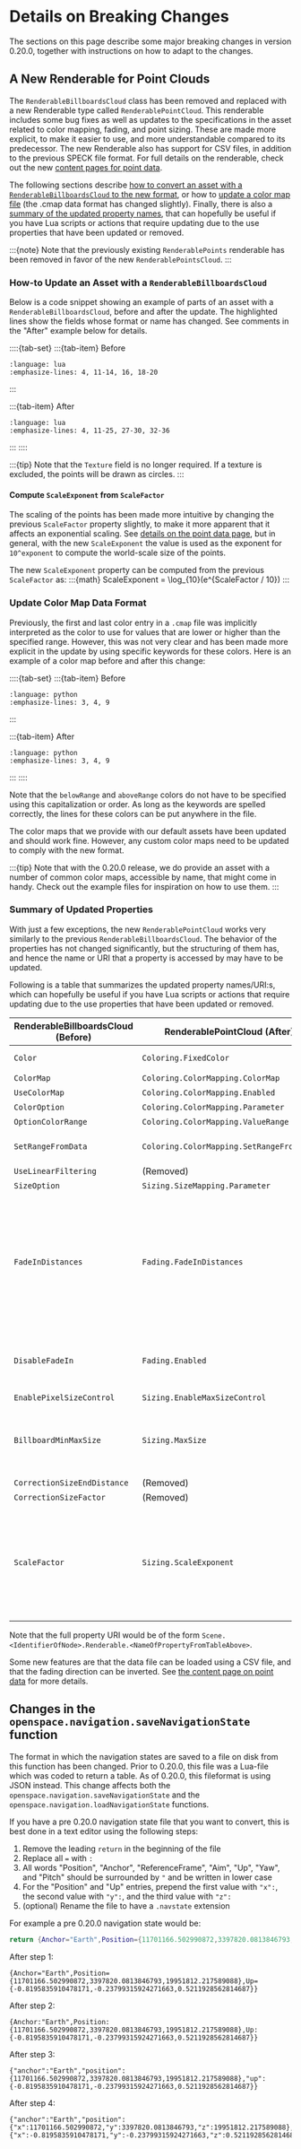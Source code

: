 # Details on Breaking Changes
The sections on this page describe some major breaking changes in version 0.20.0, together with instructions on how to adapt to the changes.

## A New Renderable for Point Clouds
The `RenderableBillboardsCloud` class has been removed and replaced with a new Renderable type called `RenderablePointCloud`. This renderable includes some bug fixes as well as updates to the specifications in the asset related to color mapping, fading, and point sizing. These are made more explicit, to make it easier to use, and more understandable compared to its predecessor. The new Renderable also has support for CSV files, in addition to the previous SPECK file format. For full details on the renderable, check out the new [content pages for point data](/manual/content/point-data/index).

The following sections describe [how to convert an asset with a `RenderableBillboardsCloud` to the new format](./conversion.md#how-to-update-an-asset-with-a-renderablebillboardscloud), or how to [update a color map file](./conversion.md#update-color-map-data-format) (the .cmap data format has changed slightly). Finally, there is also a [summary of the updated property names](./conversion.md#summary-of-updated-properties), that can hopefully be useful if you have Lua scripts or actions that require updating due to the use properties that have been updated or removed.

:::{note}
Note that the previously existing `RenderablePoints` renderable has been removed in favor of the new `RenderablePointsCloud`.
:::

### How-to Update an Asset with a `RenderableBillboardsCloud`
Below is a code snippet showing an example of parts of an asset with a `RenderableBillboardsCloud`, before and after the update.
The highlighted lines show the fields whose format or name has changed. See comments in the "After" example below for details.

::::{tab-set}
:::{tab-item} Before
```{literalinclude} files/pointcloud_before.lua
:language: lua
:emphasize-lines: 4, 11-14, 16, 18-20
```
:::

:::{tab-item} After
```{literalinclude} files/pointcloud_after.lua
:language: lua
:emphasize-lines: 4, 11-25, 27-30, 32-36
```
:::
::::

:::{tip}
Note that the `Texture` field is no longer required. If a texture is excluded, the points will be drawn as circles.
:::

#### Compute `ScaleExponent` from `ScaleFactor`
The scaling of the points has been made more intuitive by changing the previous `ScaleFactor` property slightly, to make it more apparent that it affects an exponential scaling. See [details on the point data page](/manual/content/point-data/point-data.md#controlling-the-point-size), but in general, with the new `ScaleExponent` the value is used as the exponent for `10^exponent` to compute the world-scale size of the points.

The new `ScaleExponent` property can be computed from the previous `ScaleFactor` as:
:::{math}
ScaleExponent = \log_{10}(e^{ScaleFactor / 10})
:::

### Update Color Map Data Format
Previously, the first and last color entry in a `.cmap` file was implicitly interpreted as the color to use for values that are lower or higher than the specified range. However, this was not very clear and has been made more explicit in the update by using specific keywords for these colors. Here is an example of a color map before and after this change:

::::{tab-set}
:::{tab-item} Before
```{literalinclude} files/colormap_before.cmap
:language: python
:emphasize-lines: 3, 4, 9
```
:::

:::{tab-item} After
```{literalinclude} files/colormap_after.cmap
:language: python
:emphasize-lines: 3, 4, 9
```
:::
::::

Note that the `belowRange` and `aboveRange` colors do not have to be specified using this capitalization or order. As long as the keywords are spelled correctly, the lines for these colors can be put anywhere in the file.

The color maps that we provide with our default assets have been updated and should work fine. However, any custom color maps need to be updated to comply with the new format.

:::{tip}
Note that with the 0.20.0 release, we do provide an asset with a number of common color maps, accessible by name, that might come in handy. Check out the example files for inspiration on how to use them.
:::

### Summary of Updated Properties
With just a few exceptions, the new `RenderablePointCloud` works very similarly to the previous `RenderableBillboardsCloud`. The behavior of the properties has not changed significantly, but the structuring of them has, and hence the name or URI that a property is accessed by may have to be updated.

Following is a table that summarizes the updated property names/URI:s, which can hopefully be useful if you have Lua scripts or actions that require updating due to the use properties that have been updated or removed.

| RenderableBillboardsCloud (Before) | RenderablePointCloud (After) | Type | Comment |
| --- | --- | --- | --- |
| `Color` | `Coloring.FixedColor` | Color (Vec3) | |
| `ColorMap` | `Coloring.ColorMapping.ColorMap` | String | |
| `UseColorMap` | `Coloring.ColorMapping.Enabled` | Boolean | |
| `ColorOption` | `Coloring.ColorMapping.Parameter` | Integer | |
| `OptionColorRange` | `Coloring.ColorMapping.ValueRange` | Vec2 | |
| `SetRangeFromData` | `Coloring.ColorMapping.SetRangeFromData` | `nil` (Trigger Property)  | |
| `UseLinearFiltering` | (Removed) |  | |
| `SizeOption` | `Sizing.SizeMapping.Parameter` | Integer | |
| `FadeInDistances` | `Fading.FadeInDistances` | Vec2 | Should now be set based on the origin of the dataset, rather than the world-space origin |
| `DisableFadeIn` | `Fading.Enabled` | Boolean | Inverted compared to the prevoius value |
| `EnablePixelSizeControl` | `Sizing.EnableMaxSizeControl` | Boolean |  |
| `BillboardMinMaxSize` | `Sizing.MaxSize` | Float | No longer a pixel value, so the value has to be updated |
| `CorrectionSizeEndDistance` | (Removed) |  | |
| `CorrectionSizeFactor` | (Removed) |  | |
| `ScaleFactor` | `Sizing.ScaleExponent` | Float | Can be computed based on the previous value, as described in the [section above](compute-scaleexponent-from-scalefactor) |

Note that the full property URI would be of the form
`Scene.<IdentifierOfNode>.Renderable.<NameOfPropertyFromTableAbove>`.

Some new features are that the data file can be loaded using a CSV file, and that the fading direction can be inverted. See [the content page on point data](/manual/content/point-data/point-data) for more details.

## Changes in the `openspace.navigation.saveNavigationState` function
The format in which the navigation states are saved to a file on disk from this function has been changed. Prior to 0.20.0, this file was a Lua-file which was coded to return a table. As of 0.20.0, this fileformat is using JSON instead. This change affects both the `openspace.navigation.saveNavigationState` and the `openspace.navigation.loadNavigationState` functions.

If you have a pre 0.20.0 navigation state file that you want to convert, this is best done in a text editor using the following steps:
  1. Remove the leading `return` in the beginning of the file
  1. Replace all `=` with `:`
  1. All words "Position", "Anchor", "ReferenceFrame", "Aim", "Up", "Yaw", and "Pitch" should be surrounded by `"` and be written in lower case
  1. For the "Position" and "Up" entries, prepend the first value with `"x":`, the second value with `"y":`, and the third value with `"z":`
  1. (optional) Rename the file to have a `.navstate` extension

For example a pre 0.20.0 navigation state would be:
```lua
return {Anchor="Earth",Position={11701166.502990872,3397820.0813846793,19951812.217589088},Up={-0.8195835910478171,-0.23799315924271663,0.5211928562814687}}
```

After step 1:
```
{Anchor="Earth",Position={11701166.502990872,3397820.0813846793,19951812.217589088},Up={-0.8195835910478171,-0.23799315924271663,0.5211928562814687}}
```

After step 2:
```
{Anchor:"Earth",Position:{11701166.502990872,3397820.0813846793,19951812.217589088},Up:{-0.8195835910478171,-0.23799315924271663,0.5211928562814687}}
```

After step 3:
```
{"anchor":"Earth","position":{11701166.502990872,3397820.0813846793,19951812.217589088},"up":{-0.8195835910478171,-0.23799315924271663,0.5211928562814687}}
```

After step 4:
```
{"anchor":"Earth","position":{"x":11701166.502990872,"y":3397820.0813846793,"z":19951812.217589088},"up":{"x":-0.8195835910478171,"y":-0.23799315924271663,"z":0.5211928562814687}}
```
